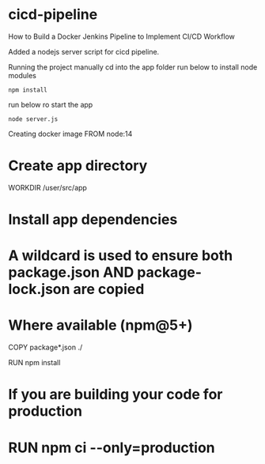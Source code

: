 # cicd-pipeline
How to Build a Docker Jenkins Pipeline to Implement CI/CD Workflow

Added a nodejs server script for cicd pipeline.

Running the project manually
cd into the app folder
run below to install node modules
```
npm install
```
run below ro start the app
```
node server.js
```

Creating docker image
FROM node:14
# Create app directory
WORKDIR /user/src/app
# Install app dependencies
# A wildcard is used to ensure both package.json AND package-lock.json are copied
# Where available (npm@5+)
COPY package*.json ./

RUN npm install
# If you are building your code for production
# RUN npm ci --only=production
